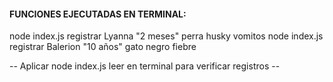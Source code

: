 #### FUNCIONES EJECUTADAS EN TERMINAL:

node index.js registrar Lyanna "2 meses" perra husky vomitos
node index.js registrar Balerion "10 años" gato negro fiebre

-- Aplicar node index.js leer en terminal para verificar registros --
